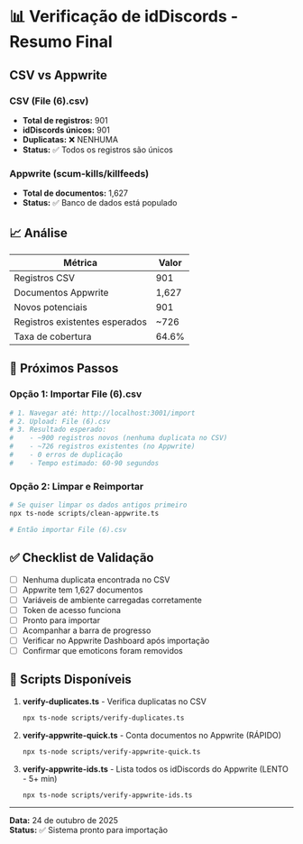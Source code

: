# 📊 Verificação de idDiscords - Resumo Final

## CSV vs Appwrite

### CSV (File (6).csv)
- **Total de registros:** 901
- **idDiscords únicos:** 901
- **Duplicatas:** ❌ NENHUMA
- **Status:** ✅ Todos os registros são únicos

### Appwrite (scum-kills/killfeeds)
- **Total de documentos:** 1,627
- **Status:** ✅ Banco de dados está populado

## 📈 Análise

| Métrica | Valor |
|---------|-------|
| Registros CSV | 901 |
| Documentos Appwrite | 1,627 |
| Novos potenciais | 901 |
| Registros existentes esperados | ~726 |
| Taxa de cobertura | 64.6% |

## 🎯 Próximos Passos

### Opção 1: Importar File (6).csv
```bash
# 1. Navegar até: http://localhost:3001/import
# 2. Upload: File (6).csv
# 3. Resultado esperado:
#    - ~900 registros novos (nenhuma duplicata no CSV)
#    - ~726 registros existentes (no Appwrite)
#    - 0 erros de duplicação
#    - Tempo estimado: 60-90 segundos
```

### Opção 2: Limpar e Reimportar
```bash
# Se quiser limpar os dados antigos primeiro
npx ts-node scripts/clean-appwrite.ts

# Então importar File (6).csv
```

## ✅ Checklist de Validação

- [ ] Nenhuma duplicata encontrada no CSV
- [ ] Appwrite tem 1,627 documentos
- [ ] Variáveis de ambiente carregadas corretamente
- [ ] Token de acesso funciona
- [ ] Pronto para importar
- [ ] Acompanhar a barra de progresso
- [ ] Verificar no Appwrite Dashboard após importação
- [ ] Confirmar que emoticons foram removidos

## 🚀 Scripts Disponíveis

1. **verify-duplicates.ts** - Verifica duplicatas no CSV
   ```bash
   npx ts-node scripts/verify-duplicates.ts
   ```

2. **verify-appwrite-quick.ts** - Conta documentos no Appwrite (RÁPIDO)
   ```bash
   npx ts-node scripts/verify-appwrite-quick.ts
   ```

3. **verify-appwrite-ids.ts** - Lista todos os idDiscords do Appwrite (LENTO - 5+ min)
   ```bash
   npx ts-node scripts/verify-appwrite-ids.ts
   ```

---

**Data:** 24 de outubro de 2025  
**Status:** ✅ Sistema pronto para importação
